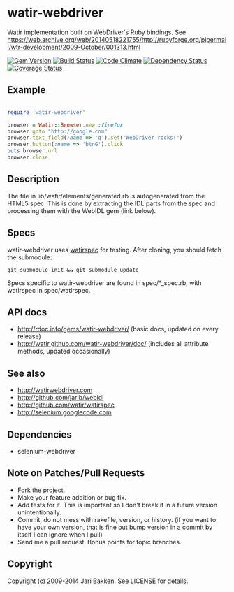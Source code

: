 watir-webdriver
===============

Watir implementation built on WebDriver's Ruby bindings.
See https://web.archive.org/web/20140518221755/http://rubyforge.org/pipermail/wtr-development/2009-October/001313.html

[![Gem Version](https://badge.fury.io/rb/watir-webdriver.png)](http://badge.fury.io/rb/watir-webdriver)
[![Build Status](https://travis-ci.org/watir/watir-webdriver.png?branch=master)](https://travis-ci.org/watir/watir-webdriver)
[![Code Climate](https://codeclimate.com/github/watir/watir-webdriver.png)](https://codeclimate.com/github/watir/watir-webdriver)
[![Dependency Status](https://gemnasium.com/watir/watir-webdriver.png)](https://gemnasium.com/watir/watir-webdriver)
[![Coverage Status](https://coveralls.io/repos/watir/watir-webdriver/badge.png?branch=master)](https://coveralls.io/r/watir/watir-webdriver)

Example
-------
```ruby

require 'watir-webdriver'

browser = Watir::Browser.new :firefox
browser.goto "http://google.com"
browser.text_field(:name => 'q').set("WebDriver rocks!")
browser.button(:name => 'btnG').click
puts browser.url
browser.close
```

Description
-----------

The file in lib/watir/elements/generated.rb is autogenerated from the HTML5 spec. This is done by extracting the IDL parts from the spec and processing them with the WebIDL gem (link below).

Specs
-----

watir-webdriver uses [watirspec](http://github.com/watir/watirspec) for testing. After cloning, you should fetch the submodule:

    git submodule init && git submodule update

Specs specific to watir-webdriver are found in spec/*_spec.rb, with watirspec in spec/watirspec.

API docs
--------

* http://rdoc.info/gems/watir-webdriver/ (basic docs, updated on every release)
* http://watir.github.com/watir-webdriver/doc/ (includes all attribute methods, updated occasionally)

See also
--------

* http://watirwebdriver.com
* http://github.com/jarib/webidl
* http://github.com/watir/watirspec
* http://selenium.googlecode.com

Dependencies
------------

* selenium-webdriver

Note on Patches/Pull Requests
-----------------------------

* Fork the project.
* Make your feature addition or bug fix.
* Add tests for it. This is important so I don't break it in a
  future version unintentionally.
* Commit, do not mess with rakefile, version, or history.
  (if you want to have your own version, that is fine but bump version in a commit by itself I can ignore when I pull)
* Send me a pull request. Bonus points for topic branches.

Copyright
---------

Copyright (c) 2009-2014 Jari Bakken. See LICENSE for details.

